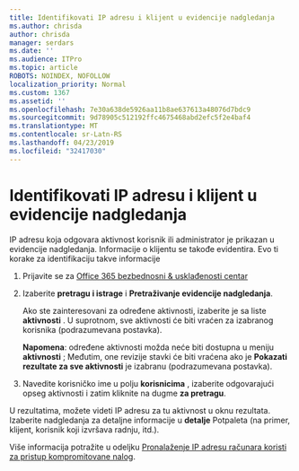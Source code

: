 ```yaml
---
title: Identifikovati IP adresu i klijent u evidencije nadgledanja
ms.author: chrisda
author: chrisda
manager: serdars
ms.date: ''
ms.audience: ITPro
ms.topic: article
ROBOTS: NOINDEX, NOFOLLOW
localization_priority: Normal
ms.custom: 1367
ms.assetid: ''
ms.openlocfilehash: 7e30a638de5926aa11b8ae637613a48076d7bdc9
ms.sourcegitcommit: 9d78905c512192ffc4675468abd2efc5f2e4baf4
ms.translationtype: MT
ms.contentlocale: sr-Latn-RS
ms.lasthandoff: 04/23/2019
ms.locfileid: "32417030"
---
```

# <a name="identify-ip-address-and-client-in-audit-logs"></a>Identifikovati IP adresu i klijent u evidencije nadgledanja

IP adresu koja odgovara aktivnost korisnik ili administrator je prikazan u evidencije nadgledanja. Informacije o klijentu se takođe evidentira. Evo ti korake za identifikaciju takve informacije

1. Prijavite se za [Office 365 bezbednosni & usklađenosti centar](https://protection.office.com/)

2. Izaberite **pretragu i istrage** i **Pretraživanje evidencije nadgledanja**.

   Ako ste zainteresovani za određene aktivnosti, izaberite je sa liste **aktivnosti** . U suprotnom, sve aktivnosti će biti vraćen za izabranog korisnika (podrazumevana postavka).

   **Napomena**: određene aktivnosti možda neće biti dostupna u meniju **aktivnosti** ; Međutim, one revizije stavki će biti vraćena ako je **Pokazati rezultate za sve aktivnosti** je izabranu (podrazumevana postavka).

3. Navedite korisničko ime u polju **korisnicima** , izaberite odgovarajući opseg aktivnosti i zatim kliknite na dugme **za pretragu**.

U rezultatima, možete videti IP adresu za tu aktivnost u oknu rezultata. Izaberite nadgledanja za detaljne informacije u **detalje** Potpaleta (na primer, klijent, korisnik koji izvršava radnju, itd.).

Više informacija potražite u odeljku [Pronalaženje IP adresu računara koristi za pristup kompromitovane nalog](https://docs.microsoft.com/office365/securitycompliance/auditing-troubleshooting-scenarios#finding-the-ip-address-of-the-computer-used-to-access-a-compromised-account).
